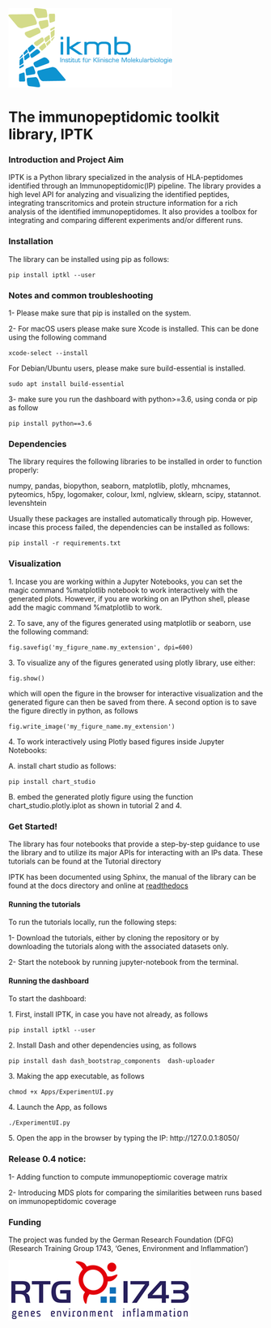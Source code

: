 ![IKMB_LOGO](/Media/IKMB_LOGO.png)
# The immunopeptidomic toolkit library, IPTK # 

### Introduction and Project Aim ###
<p>IPTK is a Python library specialized in the analysis of HLA-peptidomes identified through an Immunopeptidomic(IP) pipeline. 
The library provides a high level API for analyzing and visualizing the identified peptides, integrating transcritomics and protein structure information 
for a rich analysis of the identified immunopeptidomes. It also provides a toolbox for integrating and comparing different experiments and/or different runs.</p>

### Installation ###
<p>The library can be installed using pip as follows: </p> 

```
pip install iptkl --user
```

### Notes and common troubleshooting ### 
<p> 1- Please make sure that pip is installed on the system. </p>
<p> 2- For macOS users please make sure Xcode is installed. This can be done using the following command</p>

```
xcode-select --install 
```

<p> For Debian/Ubuntu users, please make sure build-essential is installed. </p>

```
sudo apt install build-essential
```

<p> 3- make sure you run the dashboard with python>=3.6, using conda or pip as follow </p>

```
pip install python==3.6
```

### Dependencies ###
<p> The library requires the following libraries to be installed in order to function properly: </p>
<p> numpy, pandas, biopython, seaborn, matplotlib, plotly, mhcnames, pyteomics, h5py, logomaker, colour, lxml, nglview, sklearn, scipy, statannot. levenshtein</p>
<p> Usually these packages are installed automatically through pip. However, incase this process failed, the dependencies can be installed as follows:</p>

```
pip install -r requirements.txt 
```
### Visualization ### 
<p> 1. Incase you are working within a Jupyter Notebooks, you can set the magic command %matplotlib notebook to work interactively with the generated plots.
However, if you are working on an IPython shell, please add the magic command %matplotlib to work. </p>

<p> 2. To save, any of the figures generated using matplotlib or seaborn, use the following command: </p>

```
fig.savefig('my_figure_name.my_extension', dpi=600)
```

<p> 3. To visualize any of the figures generated using plotly library, use either:  </p>

```
fig.show()
```

<p> which will open the figure in the browser for interactive visualization and the generated figure can then be saved from there. A second option is to save the figure directly in python, as follows </p>

```
fig.write_image('my_figure_name.my_extension')
```

<p> 4. To work interactively using Plotly based figures inside Jupyter Notebooks: </p>

<p> A. install chart studio as follows: </p>

```
pip install chart_studio 
```

<p> B. embed the generated plotly figure using the function chart_studio.plotly.iplot as shown in tutorial 2 and 4. </p>


### Get Started! ### 
<p>The library has four notebooks that provide a step-by-step guidance to use the library and to utilize its major APIs for interacting with an IPs data.
These tutorials can be found at the Tutorial directory</p>

<p> IPTK has been documented using Sphinx, the manual of the library can be found at the docs directory and online at <a href= "https://iptk.readthedocs.io/en/latest/index.html"> readthedocs </a> </p> 

#### Running the tutorials  #####
<p>
To run the tutorials locally, run the following steps: 
<p>1- Download the tutorials, either by cloning the repository or by downloading the tutorials along with the associated datasets only.</p>
<p>2- Start the notebook by running jupyter-notebook from the terminal. </p>
</p> 


#### Running the dashboard #### 
<p> To start the dashboard: </p>

<p> 1. First, install IPTK, in case you have not already, as follows</p>

```
pip install iptkl --user
```

<p> 2. Install Dash and other dependencies using, as follows  </p>

```
pip install dash dash_bootstrap_components  dash-uploader 
```

<p> 3. Making the app executable, as follows </p>

```
chmod +x Apps/ExperimentUI.py 
```

<p> 4. Launch the App, as follows </p>

```
./ExperimentUI.py  
```

<p> 5. Open the app in the browser by typing the IP: http://127.0.0.1:8050/ </p>

### Release 0.4 notice:
<p> 1- Adding function to compute immunopeptiomic coverage matrix </p>
<p> 2- Introducing MDS plots for comparing the similarities between runs based on immunopeptidomic coverage </p>   


### Funding ###
The project was funded by the German Research Foundation (DFG) (Research Training Group 1743, ‘Genes, Environment and Inflammation’) 

![IKMB_LOGO](/Media/RTG1743.png)